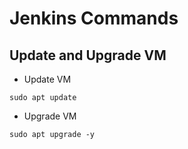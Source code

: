 # Jenkins Commands

## Update and Upgrade VM

- Update VM
````
sudo apt update
````
- Upgrade VM
````
sudo apt upgrade -y
````